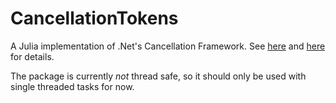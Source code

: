 # CancellationTokens

A Julia implementation of .Net's Cancellation Framework. See [here](https://devblogs.microsoft.com/pfxteam/net-4-cancellation-framework/) and [here](https://docs.microsoft.com/en-us/dotnet/standard/threading/cancellation-in-managed-threads) for details.

The package is currently _not_ thread safe, so it should only be used with single threaded tasks for now.
